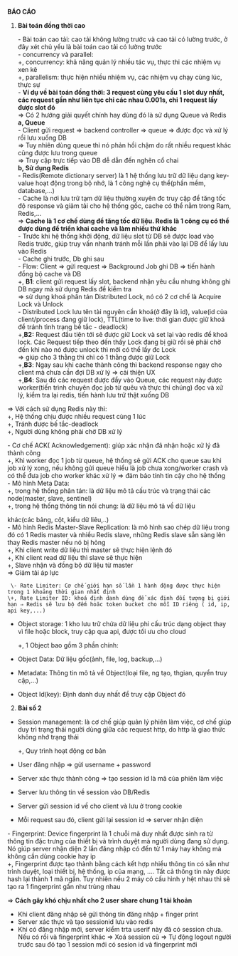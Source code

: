 **BÁO CÁO** 

1. **Bài toán đồng thời cao**

	\- Bài toán cao tải: cao tải không lường trước và cao tải có lường trước, ở đây xét chủ yếu là bài toán cao tải có lường trước  
	\- concurrency và parallel:  
		\+, concurrency: khả năng quản lý nhiều tác vụ, thực thi các nhiệm vụ xen kẽ  
		\+, parallelism: thực hiện nhiều nhiệm vụ, các nhiệm vụ chạy cùng lúc, thực sự  
	\- **Ví dụ về bài toán đồng thời: 3 request cùng yêu cầu 1 slot duy nhất, các request gần như liên tục chỉ các nhau 0.001s, chỉ 1 request lấy được slot đó**  
	⇒ Có 2 hướng giải quyết chính hay dùng đó là sử dụng Queue và Redis  
	**a, Queue**  
	\- Client gửi request ⇒ backend controller ⇒ queue ⇒ được đọc và xử lý rồi lưu xuống DB   
	⇒ Tuy nhiên dùng queue thì nó phản hồi chậm do rất nhiều request khác cũng được lưu trong queue  
	⇒ Truy cập trực tiếp vào DB dễ dẫn đến nghẽn cổ chai  
	**b, Sử dụng Redis**  
\- Redis(Remote dictionary server) là 1 hệ thống lưu trữ dữ liệu dạng key-value hoạt động trong bộ nhớ, là 1 công nghệ cụ thể(phần mềm, database,...)  
\- Cache là nơi lưu trữ tạm dữ liệu thường xuyên đc truy cập để tăng tốc độ response và giảm tải cho hệ thống gốc, cache có thể nằm trong Ram, Redis,...  
⇒ **Cache là 1 cơ chế dùng để tăng tốc dữ liệu. Redis là 1 công cụ có thể được dùng để triển khai cache và làm nhiều thứ khác**  
\-  Trước khi hệ thống khởi động, dữ liệu slot từ DB sẽ được load vào Redis trước, giúp truy vấn nhanh tránh mỗi lần phải vào lại DB để lấy lưu vào Redis  
\- Cache ghi trước, Db ghi sau  
\- Flow: Client ⇒ gửi request ⇒ Background Job ghi DB ⇒ tiến hành đồng bộ cache và DB  
	\+, **B1**: client gửi request lấy slot, backend nhận yêu cầu nhưng không ghi DB ngay mà sử dụng Redis để kiểm tra  
	⇒ sử dụng khoá phân tán Distributed Lock, nó có 2 cơ chế là Acquire Lock và Unlock  
		\- Distributed Lock lưu tên tài nguyên cần khoá(ở đây là id), value(id của client/process đang giữ lock), TTL(time to live: thời gian được giữ khoá để tránh tình trạng bế tắc \- deadlock)  
	\+,**B2:** Request đầu tiên tới sẽ được giữ Lock và set lại vào redis để khoá lock. Các Request tiếp theo đến thấy Lock đang bị giữ rồi sẽ phải chờ đến khi nào nó được unlock thì mới có thể lấy đc Lock  
	⇒ giúp cho 3 thằng thì chỉ có 1 thằng được giữ Lock  
	\+,**B3**: Ngay sau khi cache thành công thì backend response ngay cho client mà chưa cần đợi DB xử lý ⇒ cải thiện UX  
	\+,**B4**: Sau đó các request được đẩy vào Queue, các request này được worker(tiến trình chuyên đọc job từ quêu và thực thi chúng) đọc và xử lý, kiểm tra lại redis, tiến hành lưu trữ thật xuống DB

⇒ Với cách sử dụng Redis này thì:  
	\+, Hệ thống chịu được nhiều request cùng 1 lúc  
	\+, Tránh được bế tắc-deadlock  
	\+, Người dùng không phải chờ DB xử lý  
	  
\- Cơ chế ACK( Acknowledgement): giúp xác nhận đã nhận hoặc xử lý đã thành công  
\+, Khi worker đọc 1 job từ queue, hệ thống sẽ gửi ACK cho queue sau khi job xử lý xong, nếu không gửi queue hiểu là job chưa xong/worker crash và có thể đưa job cho worker khác xử lý ⇒ đảm bảo tính tin cậy cho hệ thống  
\- Mô hình Meta Data:   
\+, trong hệ thống phân tán: là dữ liệu mô tả cấu trúc và trạng thái các node(master, slave, sentinel)  
\+, trong hệ thống thông tin nói chung: là dữ liệu mô tả về dữ liệu	

khác(các bảng, cột, kiểu dữ liêu,..)  
\- Mô hình Redis Master-Slave Replication: là mô hình sao chép dữ liệu trong đó có 1 Redis master và nhiều Redis slave, những Redis slave sẵn sàng lên thay Redis master nếu nó bị hỏng  
\+, Khi client write dữ liệu thì master sẽ thực hiện lệnh đó  
\+, Khi client read dữ liệu thì slave sẽ thực hiện  
\+, Slave nhận và đồng bộ dữ liệu từ master  
⇒  Giảm tải áp lực

     \- Rate Limiter: Cơ chế giới hạn số lần 1 hành động được thực hiện trong 1 khoảng thời gian nhất định  
	\+, Rate Limiter ID: khoá định danh dùng để xác định đối tượng bị giới hạn ⇒ Redis sẽ lưu bộ đếm hoăc token bucket cho mỗi ID riêng ( id, ip, api key,...)

- Object storage: 1 kho lưu trữ chứa dữ liệu phi cấu trúc dạng object thay vì file hoặc block, truy cập qua api, được tối ưu cho cloud

  \+, 1 Object bao gồm 3 phần chính: 

- Object Data: Dữ liệu gốc(ảnh, file, log, backup,...)  
- Metadata: Thông tin mô tả về Object(loại file, ng tạo, thgian, quyền truy cập,...)  
- Object Id(key): Định danh duy nhất để truy cập Object đó  
2. **Bài số 2**  
- Session management: là cơ chế giúp quản lý phiên làm việc, cơ chế giúp duy trì trạng thái người dùng giữa các request http, do http là giao thức không nhớ trạng thái

  	\+, Quy trình hoạt động cơ bản

- User đăng nhập ⇒ gửi username \+ password  
- Server xác thực thành công ⇒ tạo session id là mã của phiên làm việc  
- Server lưu thông tin về session vào DB/Redis  
- Server gửi session id về cho client và lưu ở trong cookie  
- Mỗi request sau đó, client gửi lại session id ⇒ server nhận diện

\- Fingerprint: Device fingerprint là 1 chuỗi mã duy nhất được sinh ra từ thông tin đặc trưng của thiết bị và trình duyệt mà người dùng đang sử dụng. Nó giúp server nhận diện 2 lần đăng nhập có đến từ 1 máy hay không mà không cần dùng cookie hay ip  
\+, Fingerprint được tạo thành bằng cách kết hợp nhiều thông tin có sẵn như trình duyệt, loại thiết bị, hệ thống, ip của mạng, …. Tất cả thông tin này được hash lại thành 1 mã ngắn. Tuy nhiên nếu 2 máy có cấu hình y hệt nhau thì sẽ tạo ra 1 fingerprint gần như trùng nhau

⇒ **Cách gây khó chịu nhất cho 2 user share chung 1 tài khoản**

-  Khi client đăng nhập sẽ gửi thông tin đăng nhập \+ finger print  
- Server xác thực và tạo sessionid lưu vào redis  
- Khi có đăng nhập mới, server kiểm trta userif này đã có session chưa. Nếu có rồi và fingerprint khác ⇒ Xoá session cũ ⇒ Tự động logout người trước sau đó tạo 1 session mới có sesion id và fingerprint mới 	